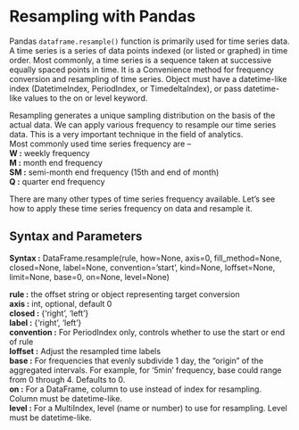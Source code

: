 # Resampling with Pandas 

Pandas `dataframe.resample()` function is primarily used for time series data.  
A time series is a series of data points indexed (or listed or graphed) in time order. Most commonly, a time series is a sequence taken at successive equally spaced points in time. It is a Convenience method for frequency conversion and resampling of time series. Object must have a datetime-like index (DatetimeIndex, PeriodIndex, or TimedeltaIndex), or pass datetime-like values to the on or level keyword.

Resampling generates a unique sampling distribution on the basis of the actual data. We can apply various frequency to resample our time series data. This is a very important technique in the field of analytics.  
Most commonly used time series frequency are –  
**W :** weekly frequency  
**M :** month end frequency  
**SM :** semi-month end frequency (15th and end of month)  
**Q :** quarter end frequency

There are many other types of time series frequency available. Let’s see how to apply these time series frequency on data and resample it.

## Syntax and Parameters

**Syntax :** DataFrame.resample(rule, how=None, axis=0, fill_method=None, closed=None, label=None, convention=’start’, kind=None, loffset=None, limit=None, base=0, on=None, level=None)

 **rule :** the offset string or object representing target conversion  
 **axis :** int, optional, default 0  
 **closed :** {‘right’, ‘left’}  
 **label :** {‘right’, ‘left’}  
 **convention :** For PeriodIndex only, controls whether to use the start or end of rule  
 **loffset :** Adjust the resampled time labels  
 **base :** For frequencies that evenly subdivide 1 day, the “origin” of the aggregated intervals. For example, for ‘5min’ frequency, base could range from 0 through 4. Defaults to 0.  
 **on :** For a DataFrame, column to use instead of index for resampling. Column must be datetime-like.  
 **level :** For a MultiIndex, level (name or number) to use for resampling. Level must be datetime-like.